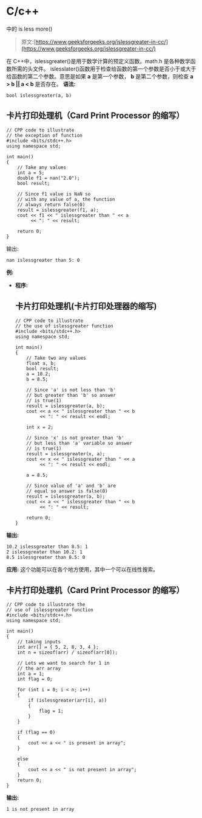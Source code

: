 # C/c++

中的 is less more()

> 原文:[https://www.geeksforgeeks.org/islessgreater-in-cc/](https://www.geeksforgeeks.org/islessgreater-in-cc/)

在 C++中，islessgreater()是用于数学计算的预定义函数。math.h 是各种数学函数所需的头文件。
islesslater()函数用于检查给函数的第一个参数是否小于或大于给函数的第二个参数。意思是如果 **a** 是第一个参数， **b** 是第二个参数，则检查 **a > b || a < b** 是否存在。
**语法:**

```
bool islessgreater(a, b)
```

## 卡片打印处理机（Card Print Processor 的缩写）

```
// CPP code to illustrate
// the exception of function
#include <bits/stdc++.h>
using namespace std;

int main()
{
    // Take any values
    int a = 5;
    double f1 = nan("2.0");
    bool result;

    // Since f1 value is NaN so
    // with any value of a, the function
    // always return false(0)
    result = islessgreater(f1, a);
    cout << f1 << " islessgreater than " << a
         << ": " << result;

    return 0;
}
```

输出:

```
nan islessgreater than 5: 0
```

**例:**

*   **程序:**

    ## 卡片打印处理机(卡片打印处理器的缩写)

    ```
    // CPP code to illustrate
    // the use of islessgreater function
    #include <bits/stdc++.h>
    using namespace std;

    int main()
    {
        // Take two any values
        float a, b;
        bool result;
        a = 10.2;
        b = 8.5;

        // Since 'a' is not less than 'b'
        // but greater than 'b' so answer
        // is true(1)
        result = islessgreater(a, b);
        cout << a << " islessgreater than " << b
             << ": " << result << endl;

        int x = 2;

        // Since 'x' is not greater than 'b'
        // but less than 'a' variable so answer
        // is true(1)
        result = islessgreater(x, a);
        cout << x << " islessgreater than " << a
             << ": " << result << endl;

        a = 8.5;

        // Since value of 'a' and 'b' are
        // equal so answer is false(0)
        result = islessgreater(a, b);
        cout << a << " islessgreater than " << b
             << ": " << result;

        return 0;
    }
    ```

**输出:**

```
10.2 islessgreater than 8.5: 1
2 islessgreater than 10.2: 1
8.5 islessgreater than 8.5: 0
```

**应用:**
这个功能可以在各个地方使用，其中一个可以在线性搜索。

## 卡片打印处理机（Card Print Processor 的缩写）

```
// CPP code to illustrate the
// use of islessgreater function
#include <bits/stdc++.h>
using namespace std;

int main()
{
    // taking inputs
    int arr[] = { 5, 2, 8, 3, 4 };
    int n = sizeof(arr) / sizeof(arr[0]);

    // Lets we want to search for 1 in
    // the arr array
    int a = 1;
    int flag = 0;

    for (int i = 0; i < n; i++) 
    {
        if (islessgreater(arr[i], a)) 
        {
            flag = 1;
        }
    }

    if (flag == 0) 
    {
        cout << a << " is present in array";
    }

    else 
    {
        cout << a << " is not present in array";
    }
    return 0;
}
```

**输出:**

```
1 is not present in array
```
